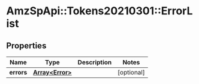 # AmzSpApi::Tokens20210301::ErrorList

## Properties
Name | Type | Description | Notes
------------ | ------------- | ------------- | -------------
**errors** | [**Array&lt;Error&gt;**](Error.md) |  | [optional] 

